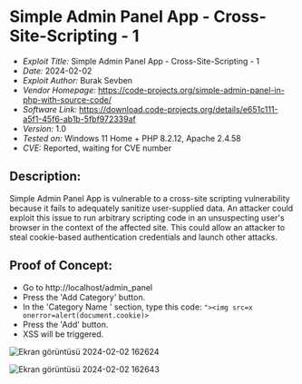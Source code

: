 # Simple Admin Panel App - Cross-Site-Scripting - 1
+ *Exploit Title:* Simple Admin Panel App - Cross-Site-Scripting - 1
+ *Date:* 2024-02-02
+ *Exploit Author:* Burak Sevben
+ *Vendor Homepage:* https://code-projects.org/simple-admin-panel-in-php-with-source-code/
+ *Software Link:* https://download.code-projects.org/details/e651c111-a5f1-45f6-ab1b-5fbf972339af
+ *Version:* 1.0
+ *Tested on:* Windows 11 Home + PHP 8.2.12, Apache 2.4.58
+ *CVE:* Reported, waiting for CVE number

## Description:
Simple Admin Panel App is vulnerable to a cross-site scripting vulnerability because it fails to adequately sanitize user-supplied data. An attacker could exploit this issue to run arbitrary scripting code in an unsuspecting user's browser in the context of the affected site. This could allow an attacker to steal cookie-based authentication credentials and launch other attacks.


## Proof of Concept:
+ Go to http://localhost/admin_panel
+ Press the 'Add Category' button.
+ In the 'Category Name ' section, type this code: `"><img src=x onerror=alert(document.cookie)>`
+ Press the 'Add' button.
+ XSS will be triggered.

![Ekran görüntüsü 2024-02-02 162624](https://github.com/BurakSevben/CVEs/assets/117217689/bbd27b26-1e6c-432a-bfd8-e3760d5cf578)


![Ekran görüntüsü 2024-02-02 162643](https://github.com/BurakSevben/CVEs/assets/117217689/1c60c4b3-a579-436c-a2a7-d9a056753131)

